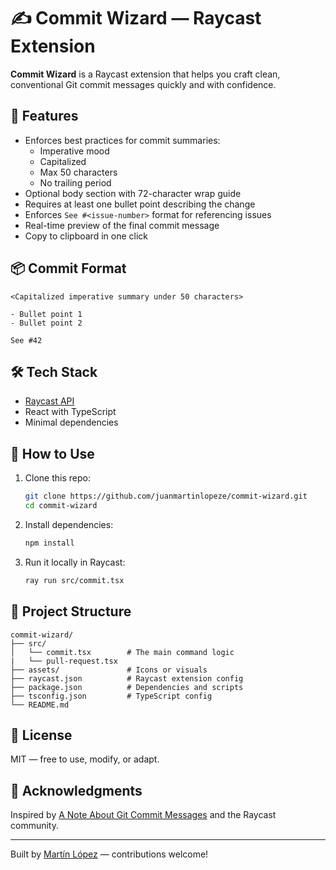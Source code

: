 # ✍️ Commit Wizard — Raycast Extension

**Commit Wizard** is a Raycast extension that helps you craft clean, conventional Git commit messages quickly and with confidence.

## 🚀 Features

-   Enforces best practices for commit summaries:
    -   Imperative mood
    -   Capitalized
    -   Max 50 characters
    -   No trailing period
-   Optional body section with 72-character wrap guide
-   Requires at least one bullet point describing the change
-   Enforces `See #<issue-number>` format for referencing issues
-   Real-time preview of the final commit message
-   Copy to clipboard in one click

## 📦 Commit Format

```
<Capitalized imperative summary under 50 characters>

- Bullet point 1
- Bullet point 2

See #42
```

## 🛠 Tech Stack

-   [Raycast API](https://developers.raycast.com/)
-   React with TypeScript
-   Minimal dependencies

## 🧪 How to Use

1. Clone this repo:

    ```bash
    git clone https://github.com/juanmartinlopeze/commit-wizard.git
    cd commit-wizard
    ```

2. Install dependencies:

    ```bash
    npm install
    ```

3. Run it locally in Raycast:
    ```bash
    ray run src/commit.tsx
    ```

## 📁 Project Structure

```
commit-wizard/
├── src/
│   └── commit.tsx        # The main command logic
|   └── pull-request.tsx
├── assets/               # Icons or visuals
├── raycast.json          # Raycast extension config
├── package.json          # Dependencies and scripts
├── tsconfig.json         # TypeScript config
└── README.md
```

## 📜 License

MIT — free to use, modify, or adapt.

## 🙌 Acknowledgments

Inspired by [A Note About Git Commit Messages](https://tbaggery.com/2008/04/19/a-note-about-git-commit-messages.html) and the Raycast community.

---

Built by [Martín López](https://github.com/juanmartinlopeze) — contributions welcome!
